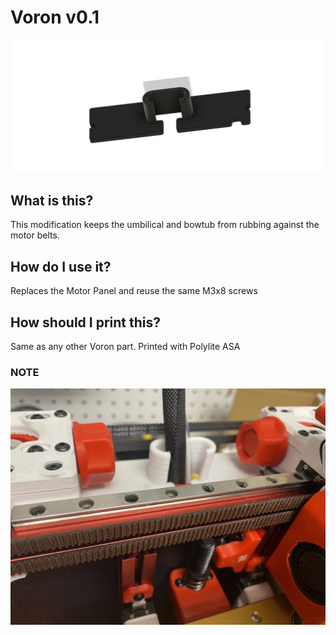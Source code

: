 # Voron v0.1
![Voron v0.1 Motor Panel Modification No Rub <](images/motor_panel_no_rub.png)

## What is this?
This modification keeps the umbilical and bowtub from rubbing against the motor belts.

## How do I use it?

Replaces the Motor Panel and reuse the same M3x8 screws

## How should I print this?

Same as any other Voron part.  Printed with Polylite ASA

### NOTE

![](images/motor_panel_no_rub_installed.jpeg) 
